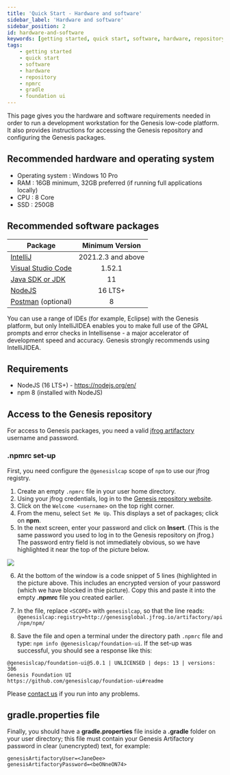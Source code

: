 ```yaml
---
title: 'Quick Start - Hardware and software'
sidebar_label: 'Hardware and software'
sidebar_position: 2
id: hardware-and-software
keywords: [getting started, quick start, software, hardware, repository, npmrc, gradle, foundation ui]
tags:
    - getting started
    - quick start
    - software
    - hardware
    - repository
    - npmrc
    - gradle
    - foundation ui
---
```


This page gives you the hardware and software requirements needed in order to run a development workstation for the Genesis low-code platform. It also provides instructions for accessing the Genesis repository and configuring the Genesis packages.


## Recommended hardware and operating system

* Operating system : Windows 10 Pro
* RAM : 16GB minimum, 32GB preferred (if running full applications locally)
* CPU : 8 Core
* SSD : 250GB

## Recommended software packages

| Package	| Minimum Version | 
|--------------|:---------------:|
| [IntelliJ](https://www.jetbrains.com/idea/download/?fromIDE=#section=windows)	| 2021.2.3 and above  |
|[Visual Studio Code](https://code.visualstudio.com/Download)	|     1.52.1      |
|[Java SDK or JDK](https://www.oracle.com/java/technologies/downloads/)|       11        |
| [NodeJS](https://nodejs.org/en/download/)  |     16 LTS+     |
| [Postman](https://www.postman.com/downloads/) (optional)	|        8        |


You can use a range of IDEs (for example, Eclipse) with the Genesis platform, but only IntelliJIDEA enables you to make full use of the GPAL prompts and error checks in Intellisense - a major accelerator of development speed and accuracy. Genesis strongly recommends using IntelliJIDEA.

## Requirements

* NodeJS (16 LTS+) - https://nodejs.org/en/
* npm 8 (installed with NodeJS)

## Access to the Genesis repository

For access to Genesis packages, you need a valid [jfrog artifactory](https://jfrog.com/artifactory/) username and password. 

### .npmrc set-up

First, you need configure the `@genesislcap` scope of `npm` to use our jfrog registry.


1. Create an empty `.npmrc` file in your user home directory.
 2. Using your jfrog credentials, log in to the [Genesis repository website](http://genesisglobal.jfrog.io).
 3. Click on the `Welcome <username>` on the top right corner.
 4. From the menu, select `Set Me Up`. This displays a set of packages; click on **npm**.
 5. In the next screen, enter your password and click on **Insert**. (This is the same password you used to log in to the Genesis repository on jfrog.)  The password entry field is not immediately obvious, so we have highlighted it near the top of the picture below.

 ![](/img/set-me-up.png)

 6. At the bottom of the window is a code snippet of 5 lines (highlighted in the picture above. This includes an encrypted version of your password (which we have blocked in thie picture). Copy this and paste it into the empty **.npmrc** file you created earlier. 

7. In the file, replace `<SCOPE>` with `genesislcap`, so that the line reads:
`@genesislcap:registry=http://genesisglobal.jfrog.io/artifactory/api/npm/npm/`

8. Save the file and open a terminal under the directory path `.npmrc` file and type:
`npm info @genesislcap/foundation-ui`. If the set-up was successful, you should see a response like this:

```shell
@genesislcap/foundation-ui@5.0.1 | UNLICENSED | deps: 13 | versions: 306
Genesis Foundation UI
https://github.com/genesislcap/foundation-ui#readme
```

Please [contact us](mailto:support@genesis.global?subject=.npmrc%20Setup) if you run into any problems.

## gradle.properties file
Finally, you should have a **gradle.properties** file inside a **.gradle** folder on your user directory; this file must contain your Genesis Artifactory password in clear (unencrypted) text, for example:

```shell
genesisArtifactoryUser=<JaneDee>
genesisArtifactoryPassword=<beONneON74>
```

